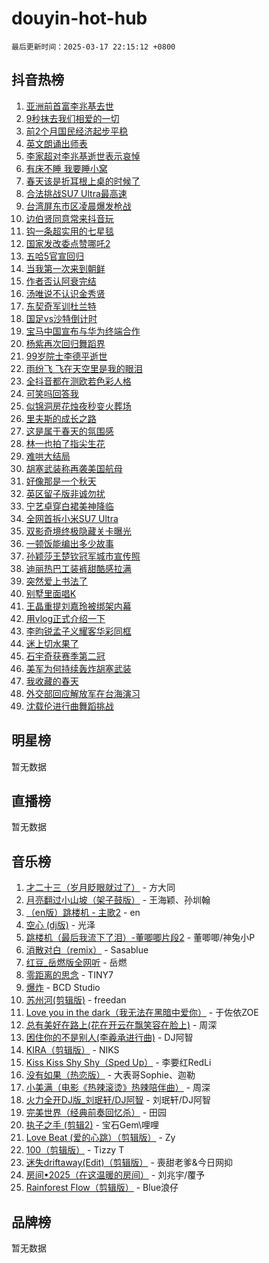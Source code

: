 # douyin-hot-hub

`最后更新时间：2025-03-17 22:15:12 +0800`

## 抖音热榜

1. [亚洲前首富李兆基去世](https://www.douyin.com/search/%E4%BA%9A%E6%B4%B2%E5%89%8D%E9%A6%96%E5%AF%8C%E6%9D%8E%E5%85%86%E5%9F%BA%E5%8E%BB%E4%B8%96)
1. [9秒抹去我们相爱的一切](https://www.douyin.com/search/9%E7%A7%92%E6%8A%B9%E5%8E%BB%E6%88%91%E4%BB%AC%E7%9B%B8%E7%88%B1%E7%9A%84%E4%B8%80%E5%88%87)
1. [前2个月国民经济起步平稳](https://www.douyin.com/search/%E5%89%8D2%E4%B8%AA%E6%9C%88%E5%9B%BD%E6%B0%91%E7%BB%8F%E6%B5%8E%E8%B5%B7%E6%AD%A5%E5%B9%B3%E7%A8%B3)
1. [英文朗诵出师表](https://www.douyin.com/search/%E8%8B%B1%E6%96%87%E6%9C%97%E8%AF%B5%E5%87%BA%E5%B8%88%E8%A1%A8)
1. [李家超对李兆基逝世表示哀悼](https://www.douyin.com/search/%E6%9D%8E%E5%AE%B6%E8%B6%85%E5%AF%B9%E6%9D%8E%E5%85%86%E5%9F%BA%E9%80%9D%E4%B8%96%E8%A1%A8%E7%A4%BA%E5%93%80%E6%82%BC)
1. [有床不睡 我要睡小窝](https://www.douyin.com/search/%E6%9C%89%E5%BA%8A%E4%B8%8D%E7%9D%A1%20%E6%88%91%E8%A6%81%E7%9D%A1%E5%B0%8F%E7%AA%9D)
1. [春天该是折耳根上桌的时候了](https://www.douyin.com/search/%E6%98%A5%E5%A4%A9%E8%AF%A5%E6%98%AF%E6%8A%98%E8%80%B3%E6%A0%B9%E4%B8%8A%E6%A1%8C%E7%9A%84%E6%97%B6%E5%80%99%E4%BA%86)
1. [合法挑战SU7 Ultra最高速](https://www.douyin.com/search/%E5%90%88%E6%B3%95%E6%8C%91%E6%88%98SU7%20Ultra%E6%9C%80%E9%AB%98%E9%80%9F)
1. [台湾屏东市区凌晨爆发枪战](https://www.douyin.com/search/%E5%8F%B0%E6%B9%BE%E5%B1%8F%E4%B8%9C%E5%B8%82%E5%8C%BA%E5%87%8C%E6%99%A8%E7%88%86%E5%8F%91%E6%9E%AA%E6%88%98)
1. [边伯贤同意常来抖音玩](https://www.douyin.com/search/%E8%BE%B9%E4%BC%AF%E8%B4%A4%E5%90%8C%E6%84%8F%E5%B8%B8%E6%9D%A5%E6%8A%96%E9%9F%B3%E7%8E%A9)
1. [钩一条超实用的七星毯](https://www.douyin.com/search/%E9%92%A9%E4%B8%80%E6%9D%A1%E8%B6%85%E5%AE%9E%E7%94%A8%E7%9A%84%E4%B8%83%E6%98%9F%E6%AF%AF)
1. [国家发改委点赞哪吒2](https://www.douyin.com/search/%E5%9B%BD%E5%AE%B6%E5%8F%91%E6%94%B9%E5%A7%94%E7%82%B9%E8%B5%9E%E5%93%AA%E5%90%922)
1. [五哈5官宣回归](https://www.douyin.com/search/%E4%BA%94%E5%93%885%E5%AE%98%E5%AE%A3%E5%9B%9E%E5%BD%92)
1. [当我第一次来到朝鲜](https://www.douyin.com/search/%E5%BD%93%E6%88%91%E7%AC%AC%E4%B8%80%E6%AC%A1%E6%9D%A5%E5%88%B0%E6%9C%9D%E9%B2%9C)
1. [作者否认阿衰完结](https://www.douyin.com/search/%E4%BD%9C%E8%80%85%E5%90%A6%E8%AE%A4%E9%98%BF%E8%A1%B0%E5%AE%8C%E7%BB%93)
1. [汤唯说不认识金秀贤](https://www.douyin.com/search/%E6%B1%A4%E5%94%AF%E8%AF%B4%E4%B8%8D%E8%AE%A4%E8%AF%86%E9%87%91%E7%A7%80%E8%B4%A4)
1. [东契奇军训杜兰特](https://www.douyin.com/search/%E4%B8%9C%E5%A5%91%E5%A5%87%E5%86%9B%E8%AE%AD%E6%9D%9C%E5%85%B0%E7%89%B9)
1. [国足vs沙特倒计时](https://www.douyin.com/search/%E5%9B%BD%E8%B6%B3vs%E6%B2%99%E7%89%B9%E5%80%92%E8%AE%A1%E6%97%B6)
1. [宝马中国宣布与华为终端合作](https://www.douyin.com/search/%E5%AE%9D%E9%A9%AC%E4%B8%AD%E5%9B%BD%E5%AE%A3%E5%B8%83%E4%B8%8E%E5%8D%8E%E4%B8%BA%E7%BB%88%E7%AB%AF%E5%90%88%E4%BD%9C)
1. [杨紫再次回归舞蹈界](https://www.douyin.com/search/%E6%9D%A8%E7%B4%AB%E5%86%8D%E6%AC%A1%E5%9B%9E%E5%BD%92%E8%88%9E%E8%B9%88%E7%95%8C)
1. [99岁院士李德平逝世](https://www.douyin.com/search/99%E5%B2%81%E9%99%A2%E5%A3%AB%E6%9D%8E%E5%BE%B7%E5%B9%B3%E9%80%9D%E4%B8%96)
1. [雨纷飞 飞在天空里是我的眼泪](https://www.douyin.com/search/%E9%9B%A8%E7%BA%B7%E9%A3%9E%20%E9%A3%9E%E5%9C%A8%E5%A4%A9%E7%A9%BA%E9%87%8C%E6%98%AF%E6%88%91%E7%9A%84%E7%9C%BC%E6%B3%AA)
1. [全抖音都在测欧若色彩人格](https://www.douyin.com/search/%E5%85%A8%E6%8A%96%E9%9F%B3%E9%83%BD%E5%9C%A8%E6%B5%8B%E6%AC%A7%E8%8B%A5%E8%89%B2%E5%BD%A9%E4%BA%BA%E6%A0%BC)
1. [可笑吗回答我](https://www.douyin.com/search/%E5%8F%AF%E7%AC%91%E5%90%97%E5%9B%9E%E7%AD%94%E6%88%91)
1. [似锦洞房花烛夜秒变火葬场](https://www.douyin.com/search/%E4%BC%BC%E9%94%A6%E6%B4%9E%E6%88%BF%E8%8A%B1%E7%83%9B%E5%A4%9C%E7%A7%92%E5%8F%98%E7%81%AB%E8%91%AC%E5%9C%BA)
1. [里夫斯的成长之路](https://www.douyin.com/search/%E9%87%8C%E5%A4%AB%E6%96%AF%E7%9A%84%E6%88%90%E9%95%BF%E4%B9%8B%E8%B7%AF)
1. [这是属于春天的氛围感](https://www.douyin.com/search/%E8%BF%99%E6%98%AF%E5%B1%9E%E4%BA%8E%E6%98%A5%E5%A4%A9%E7%9A%84%E6%B0%9B%E5%9B%B4%E6%84%9F)
1. [林一也拍了指尖生花](https://www.douyin.com/search/%E6%9E%97%E4%B8%80%E4%B9%9F%E6%8B%8D%E4%BA%86%E6%8C%87%E5%B0%96%E7%94%9F%E8%8A%B1)
1. [难哄大结局](https://www.douyin.com/search/%E9%9A%BE%E5%93%84%E5%A4%A7%E7%BB%93%E5%B1%80)
1. [胡塞武装称再袭美国航母](https://www.douyin.com/search/%E8%83%A1%E5%A1%9E%E6%AD%A6%E8%A3%85%E7%A7%B0%E5%86%8D%E8%A2%AD%E7%BE%8E%E5%9B%BD%E8%88%AA%E6%AF%8D)
1. [好像那是一个秋天](https://www.douyin.com/search/%E5%A5%BD%E5%83%8F%E9%82%A3%E6%98%AF%E4%B8%80%E4%B8%AA%E7%A7%8B%E5%A4%A9)
1. [英区留子版非诚勿扰](https://www.douyin.com/search/%E8%8B%B1%E5%8C%BA%E7%95%99%E5%AD%90%E7%89%88%E9%9D%9E%E8%AF%9A%E5%8B%BF%E6%89%B0)
1. [宁艺卓穿白裙美神降临](https://www.douyin.com/search/%E5%AE%81%E8%89%BA%E5%8D%93%E7%A9%BF%E7%99%BD%E8%A3%99%E7%BE%8E%E7%A5%9E%E9%99%8D%E4%B8%B4)
1. [全网首拆小米SU7 Ultra](https://www.douyin.com/search/%E5%85%A8%E7%BD%91%E9%A6%96%E6%8B%86%E5%B0%8F%E7%B1%B3SU7%20Ultra)
1. [双影奇境终极隐藏关卡曝光](https://www.douyin.com/search/%E5%8F%8C%E5%BD%B1%E5%A5%87%E5%A2%83%E7%BB%88%E6%9E%81%E9%9A%90%E8%97%8F%E5%85%B3%E5%8D%A1%E6%9B%9D%E5%85%89)
1. [一顿饭能编出多少故事](https://www.douyin.com/search/%E4%B8%80%E9%A1%BF%E9%A5%AD%E8%83%BD%E7%BC%96%E5%87%BA%E5%A4%9A%E5%B0%91%E6%95%85%E4%BA%8B)
1. [孙颖莎王楚钦冠军城市宣传照](https://www.douyin.com/search/%E5%AD%99%E9%A2%96%E8%8E%8E%E7%8E%8B%E6%A5%9A%E9%92%A6%E5%86%A0%E5%86%9B%E5%9F%8E%E5%B8%82%E5%AE%A3%E4%BC%A0%E7%85%A7)
1. [迪丽热巴工装裤甜酷感拉满](https://www.douyin.com/search/%E8%BF%AA%E4%B8%BD%E7%83%AD%E5%B7%B4%E5%B7%A5%E8%A3%85%E8%A3%A4%E7%94%9C%E9%85%B7%E6%84%9F%E6%8B%89%E6%BB%A1)
1. [突然爱上书法了](https://www.douyin.com/search/%E7%AA%81%E7%84%B6%E7%88%B1%E4%B8%8A%E4%B9%A6%E6%B3%95%E4%BA%86)
1. [别墅里面唱K](https://www.douyin.com/search/%E5%88%AB%E5%A2%85%E9%87%8C%E9%9D%A2%E5%94%B1K)
1. [王晶重提刘嘉玲被绑架内幕](https://www.douyin.com/search/%E7%8E%8B%E6%99%B6%E9%87%8D%E6%8F%90%E5%88%98%E5%98%89%E7%8E%B2%E8%A2%AB%E7%BB%91%E6%9E%B6%E5%86%85%E5%B9%95)
1. [用vlog正式介绍一下](https://www.douyin.com/search/%E7%94%A8vlog%E6%AD%A3%E5%BC%8F%E4%BB%8B%E7%BB%8D%E4%B8%80%E4%B8%8B)
1. [李昀锐孟子义耀客华彩同框](https://www.douyin.com/search/%E6%9D%8E%E6%98%80%E9%94%90%E5%AD%9F%E5%AD%90%E4%B9%89%E8%80%80%E5%AE%A2%E5%8D%8E%E5%BD%A9%E5%90%8C%E6%A1%86)
1. [迷上切水果了](https://www.douyin.com/search/%E8%BF%B7%E4%B8%8A%E5%88%87%E6%B0%B4%E6%9E%9C%E4%BA%86)
1. [石宇奇获赛季第二冠](https://www.douyin.com/search/%E7%9F%B3%E5%AE%87%E5%A5%87%E8%8E%B7%E8%B5%9B%E5%AD%A3%E7%AC%AC%E4%BA%8C%E5%86%A0)
1. [美军为何持续轰炸胡塞武装](https://www.douyin.com/search/%E7%BE%8E%E5%86%9B%E4%B8%BA%E4%BD%95%E6%8C%81%E7%BB%AD%E8%BD%B0%E7%82%B8%E8%83%A1%E5%A1%9E%E6%AD%A6%E8%A3%85)
1. [我收藏的春天](https://www.douyin.com/search/%E6%88%91%E6%94%B6%E8%97%8F%E7%9A%84%E6%98%A5%E5%A4%A9)
1. [外交部回应解放军在台海演习](https://www.douyin.com/search/%E5%A4%96%E4%BA%A4%E9%83%A8%E5%9B%9E%E5%BA%94%E8%A7%A3%E6%94%BE%E5%86%9B%E5%9C%A8%E5%8F%B0%E6%B5%B7%E6%BC%94%E4%B9%A0)
1. [沈载伦进行曲舞蹈挑战](https://www.douyin.com/search/%E6%B2%88%E8%BD%BD%E4%BC%A6%E8%BF%9B%E8%A1%8C%E6%9B%B2%E8%88%9E%E8%B9%88%E6%8C%91%E6%88%98)

## 明星榜

暂无数据

## 直播榜

暂无数据

## 音乐榜

1. [才二十三（岁月眨眼就过了）](https://sf3-cdn-tos.douyinstatic.com/obj/tos-cn-ve-2774/oYAvkTrUXEBMWYUbL3nl8i01MJ5skiIZASC2H) - 方大同
1. [月亮翻过小山坡（架子鼓版）](https://sf3-cdn-tos.douyinstatic.com/obj/tos-cn-ve-2774/oMNeN2LYSVP6MMtoAQFGfeQDeftQqYPEErIl8Y) - 王海颖、孙圳翰
1. [（en版）跳楼机 - 主歌2](https://sf3-cdn-tos.douyinstatic.com/obj/tos-cn-ve-2774/oklN6GvgQ2L8DpPeaAGf1gPeyKzjXFwHIwoCZv) - en
1. [空心 (dj版)](https://sf6-cdn-tos.douyinstatic.com/obj/tos-cn-ve-2774/oAxarTOePLe0FCguULVVzdA4CIQCeD7GYniEyO) - 光泽
1. [跳楼机（最后我流下了泪）-董唧唧片段2](https://sf3-cdn-tos.douyinstatic.com/obj/tos-cn-ve-2774/okQeFPBaYCgX7AzhhRYFbFEDeBDI3iJ5Tfy77g) - 董唧唧/神兔小P
1. [消散对白（remix）](https://sf3-cdn-tos.douyinstatic.com/obj/tos-cn-ve-2774/oc7D3CPxDaPMrCCMAjgKz8QAWaFzeAg1eMfPIg) - Sasablue
1. [红豆_岳燃版全网听](https://sf3-cdn-tos.douyinstatic.com/obj/tos-cn-ve-2774/oYIn9Yu3ZcHt0YUd3iSAAF46W2phivrIBF6iM) - 岳燃
1. [零距离的思念](https://sf6-cdn-tos.douyinstatic.com/obj/tos-cn-ve-2774/oYFeRLgJFAUz8GFeY6jDTjtBf2IajPtgAgCGQo) - TINY7
1. [爆炸](https://sf3-cdn-tos.douyinstatic.com/obj/tos-cn-ve-2774/305dc842daa44f0a8641a1005d02d6a7) - BCD Studio
1. [苏州河(剪辑版)](https://sf3-cdn-tos.douyinstatic.com/obj/tos-cn-ve-2774/owtOP9IgQSCFTEAAz9Zf23fF5BDKBByMqIHlpc) - freedan
1. [Love you in the dark（我无法在黑暗中爱你）](https://sf3-cdn-tos.douyinstatic.com/obj/tos-cn-ve-2774/oMvjwIiZQri56ZGBx2WIIAZPQ1CLB8giEMwAi) - 于佐依ZOE
1. [总有美好在路上(花在开云在飘笑容在脸上)](https://sf3-cdn-tos.douyinstatic.com/obj/tos-cn-ve-2774/oU5u7NwtfBIvaNhoQBszOvAlRiAoiWAVVyBMq4) - 周深
1. [困住你的不是别人(李羲承进行曲)](https://sf6-cdn-tos.douyinstatic.com/obj/tos-cn-ve-2774/okWrrVL1iQGZbfHVeCPAe7IaerYfM2jEQi5mNI) - DJ阿智
1. [KIRA（剪辑版）](https://sf3-cdn-tos.douyinstatic.com/obj/tos-cn-ve-2774/o0Bq3TvdHqOfzihWrHyABMociuMA3Inwsbx9Wi) - NIKS
1. [Kiss Kiss Shy Shy（Sped Up）](https://sf3-cdn-tos.douyinstatic.com/obj/tos-cn-ve-2774/oYpXDAeGgQK0zfPaji7iKUixpCXFGILeLGmvYA) - 李要红RedLi
1. [没有如果（热恋版）](https://sf5-hl-cdn-tos.douyinstatic.com/obj/tos-cn-ve-2774/o4iETqbxIThtCXlBeV0DfAhZsbCFGhagYupnMx) - 大表哥Sophie、迦勒
1. [小美满（电影《热辣滚烫》热辣陪伴曲）](https://sf3-cdn-tos.douyinstatic.com/obj/tos-cn-ve-2774/o0GAn2lSgfZIDUgtevCGDQYnFg4CwnrBaxbTZL) - 周深
1. [火力全开DJ版_刘珉轩/DJ阿智](https://sf3-cdn-tos.douyinstatic.com/obj/tos-cn-ve-2774/oYvOMMeIHAfueP8AsYK3MPV4beQrLWrZGXV3vf) - 刘珉轩/DJ阿智
1. [完美世界（经典前奏回忆杀）](https://sf3-cdn-tos.douyinstatic.com/obj/tos-cn-ve-2774/oQdfraAf8KQgBAzqKMmdZBFWwQGAW1Cjf4mYHf) - 田园
1. [执子之手 (剪辑2)](https://sf5-hl-cdn-tos.douyinstatic.com/obj/tos-cn-ve-2774/oUoZLQjCc31XzqsBnBQUNgeKtYPBcgbFDwtfcu) - 宝石Gem\哩哩
1. [Love Beat  (爱的心跳）（剪辑版）](https://sf3-cdn-tos.douyinstatic.com/obj/tos-cn-ve-2774/oUlARwvEINIisZ9nCnKMZiYFGfCCYLtDADDBge) - Zy
1. [100（剪辑版）](https://sf3-cdn-tos.douyinstatic.com/obj/tos-cn-ve-2774/oMYwtGyenWApgFhmBjFEgLDatpCZXz7MIGfBCs) - Tizzy T
1. [迷失driftaway(Edit)（剪辑版）](https://sf3-cdn-tos.douyinstatic.com/obj/tos-cn-ve-2774/ogaa1xGNeFO6FCaMgO8PzzAceEI4fBLDMi15H3) - 喪甜老爹&今日网抑
1. [房间•2025（在这温暖的房间）](https://sf6-cdn-tos.douyinstatic.com/obj/tos-cn-ve-2774/oMzJcnT8BgIetASeBfwfEeBQVNfACiCifhfZP7g) - 刘兆宇/覆予
1. [Rainforest Flow（剪辑版）](https://sf3-cdn-tos.douyinstatic.com/obj/tos-cn-ve-2774/o82ZpjE8IjV4PcDft5nvUtgQDfCyFAMO7BbniY) - Blue浪仔

## 品牌榜

暂无数据
